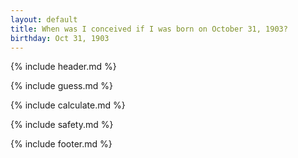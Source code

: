 ```yaml
---
layout: default
title: When was I conceived if I was born on October 31, 1903?
birthday: Oct 31, 1903
---
```


{% include header.md %}

{% include guess.md %}

{% include calculate.md %}

{% include safety.md %}

{% include footer.md %}



